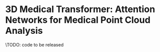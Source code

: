 # 3D Medical Transformer: Attention Networks for Medical Point Cloud Analysis
\TODO: code to be released

